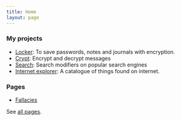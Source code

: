 ```yaml
---
title: Home
layout: page
---
```


### My projects

- [Locker](/locker): To save passwords, notes and journals with encryption.
- [Crypt](crypt): Encrypt and decrypt messages
- [Search](search): Search modifiers on popular search engines
- [Internet explorer](internet-explorer): A catalogue of things found on internet.

### Pages

- [Fallacies](fallacies/)

See [all pages](all-pages/).